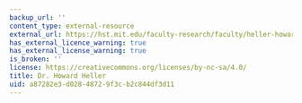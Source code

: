 ```yaml
---
backup_url: ''
content_type: external-resource
external_url: https://hst.mit.edu/faculty-research/faculty/heller-howard
has_external_licence_warning: true
has_external_license_warning: true
is_broken: ''
license: https://creativecommons.org/licenses/by-nc-sa/4.0/
title: Dr. Howard Heller
uid: a87282e3-d028-4872-9f3c-b2c844df3d11
---
```

